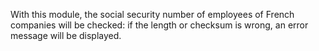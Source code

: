 With this module, the social security number of employees of French
companies will be checked: if the length or checksum is wrong, an error
message will be displayed.

